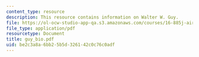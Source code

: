 ```yaml
---
content_type: resource
description: This resource contains information on Walter W. Guy.
file: https://ol-ocw-studio-app-qa.s3.amazonaws.com/courses/16-885j-aircraft-systems-engineering-fall-2005/be2c3a8a6bb25b5d326142c0c76c0adf_guy_bio.pdf
file_type: application/pdf
resourcetype: Document
title: guy_bio.pdf
uid: be2c3a8a-6bb2-5b5d-3261-42c0c76c0adf
---
```

